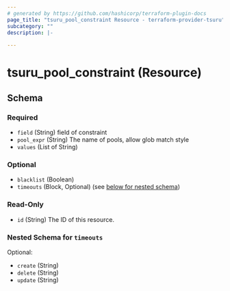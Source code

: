 ```yaml
---
# generated by https://github.com/hashicorp/terraform-plugin-docs
page_title: "tsuru_pool_constraint Resource - terraform-provider-tsuru"
subcategory: ""
description: |-
  
---
```


# tsuru_pool_constraint (Resource)





<!-- schema generated by tfplugindocs -->
## Schema

### Required

- `field` (String) field of constraint
- `pool_expr` (String) The name of pools, allow glob match style
- `values` (List of String)

### Optional

- `blacklist` (Boolean)
- `timeouts` (Block, Optional) (see [below for nested schema](#nestedblock--timeouts))

### Read-Only

- `id` (String) The ID of this resource.

<a id="nestedblock--timeouts"></a>
### Nested Schema for `timeouts`

Optional:

- `create` (String)
- `delete` (String)
- `update` (String)


